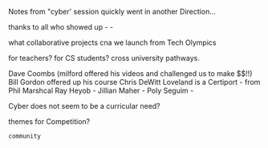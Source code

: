 Notes from "cyber' session quickly went in another Direction...


thanks to all who showed up - -

what collaborative projects cna we launch from Tech Olympics 

   for teachers?
   for CS students?
   cross university pathways.

Dave Coombs (milford offered his videos and challenged us to make $$!!)
Bill Gordon offered up his course
Chris DeWitt
Loveland is a Certiport - from Phil Marshcal
Ray Heyob - 
Jillian Maher - 
Poly Seguim - 

Cyber does not seem to be a curricular need?

themes for Competition?

	community
